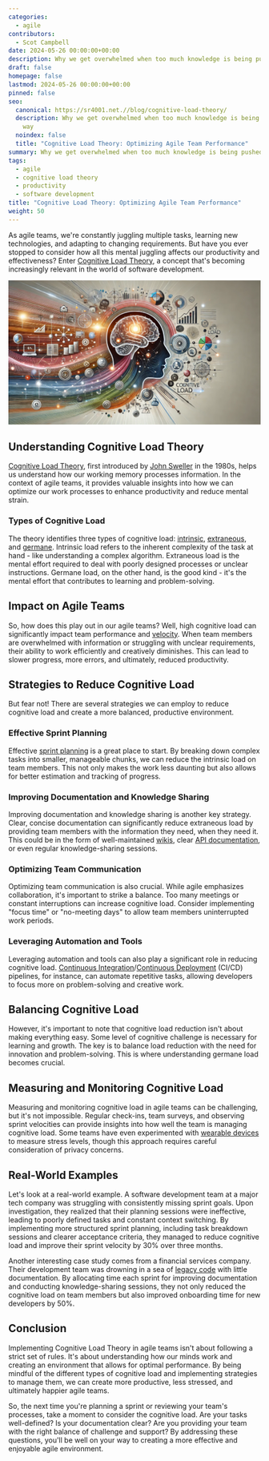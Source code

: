 ```yaml
---
categories:
  - agile
contributors:
  - Scot Campbell
date: 2024-05-26 00:00:00+00:00
description: Why we get overwhelmed when too much knowledge is being pushed our way
draft: false
homepage: false
lastmod: 2024-05-26 00:00:00+00:00
pinned: false
seo:
  canonical: https://sr4001.net.//blog/cognitive-load-theory/
  description: Why we get overwhelmed when too much knowledge is being pushed our
    way
  noindex: false
  title: "Cognitive Load Theory: Optimizing Agile Team Performance"
summary: Why we get overwhelmed when too much knowledge is being pushed our way
tags:
  - agile
  - cognitive load theory
  - productivity
  - software development
title: "Cognitive Load Theory: Optimizing Agile Team Performance"
weight: 50
---
```


As agile teams, we're constantly juggling multiple tasks, learning new technologies, and adapting to changing requirements. But have you ever stopped to consider how all this mental juggling affects our productivity and effectiveness? Enter [Cognitive Load Theory](https://en.wikipedia.org/wiki/Cognitive_load), a concept that's becoming increasingly relevant in the world of software development.

<!--more-->

![Illustration of cognitive load concept in agile team performance](./cognitiveload.webp)

## Understanding Cognitive Load Theory

[Cognitive Load Theory](https://en.wikipedia.org/wiki/Cognitive_load), first introduced by [John Sweller](https://en.wikipedia.org/wiki/John_Sweller) in the 1980s, helps us understand how our working memory processes information. In the context of agile teams, it provides valuable insights into how we can optimize our work processes to enhance productivity and reduce mental strain.

### Types of Cognitive Load

The theory identifies three types of cognitive load: [intrinsic](https://en.wikipedia.org/wiki/Cognitive_load#Intrinsic_cognitive_load), [extraneous](https://en.wikipedia.org/wiki/Cognitive_load#Extraneous_cognitive_load), and [germane](https://en.wikipedia.org/wiki/Cognitive_load#Germane_cognitive_load). Intrinsic load refers to the inherent complexity of the task at hand - like understanding a complex algorithm. Extraneous load is the mental effort required to deal with poorly designed processes or unclear instructions. Germane load, on the other hand, is the good kind - it's the mental effort that contributes to learning and problem-solving.

## Impact on Agile Teams

So, how does this play out in our agile teams? Well, high cognitive load can significantly impact team performance and [velocity](<https://en.wikipedia.org/wiki/Velocity_(software_development)>). When team members are overwhelmed with information or struggling with unclear requirements, their ability to work efficiently and creatively diminishes. This can lead to slower progress, more errors, and ultimately, reduced productivity.

## Strategies to Reduce Cognitive Load

But fear not! There are several strategies we can employ to reduce cognitive load and create a more balanced, productive environment.

### Effective Sprint Planning

Effective [sprint planning](<https://en.wikipedia.org/wiki/Scrum_(software_development)#Sprint_planning>) is a great place to start. By breaking down complex tasks into smaller, manageable chunks, we can reduce the intrinsic load on team members. This not only makes the work less daunting but also allows for better estimation and tracking of progress.

### Improving Documentation and Knowledge Sharing

Improving documentation and knowledge sharing is another key strategy. Clear, concise documentation can significantly reduce extraneous load by providing team members with the information they need, when they need it. This could be in the form of well-maintained [wikis](https://en.wikipedia.org/wiki/Wiki), clear [API documentation](https://en.wikipedia.org/wiki/API_documentation), or even regular knowledge-sharing sessions.

### Optimizing Team Communication

Optimizing team communication is also crucial. While agile emphasizes collaboration, it's important to strike a balance. Too many meetings or constant interruptions can increase cognitive load. Consider implementing "focus time" or "no-meeting days" to allow team members uninterrupted work periods.

### Leveraging Automation and Tools

Leveraging automation and tools can also play a significant role in reducing cognitive load. [Continuous Integration](https://en.wikipedia.org/wiki/Continuous_integration)/[Continuous Deployment](https://en.wikipedia.org/wiki/Continuous_delivery) (CI/CD) pipelines, for instance, can automate repetitive tasks, allowing developers to focus more on problem-solving and creative work.

## Balancing Cognitive Load

However, it's important to note that cognitive load reduction isn't about making everything easy. Some level of cognitive challenge is necessary for learning and growth. The key is to balance load reduction with the need for innovation and problem-solving. This is where understanding germane load becomes crucial.

## Measuring and Monitoring Cognitive Load

Measuring and monitoring cognitive load in agile teams can be challenging, but it's not impossible. Regular check-ins, team surveys, and observing sprint velocities can provide insights into how well the team is managing cognitive load. Some teams have even experimented with [wearable devices](https://en.wikipedia.org/wiki/Wearable_technology) to measure stress levels, though this approach requires careful consideration of privacy concerns.

## Real-World Examples

Let's look at a real-world example. A software development team at a major tech company was struggling with consistently missing sprint goals. Upon investigation, they realized that their planning sessions were ineffective, leading to poorly defined tasks and constant context switching. By implementing more structured sprint planning, including task breakdown sessions and clearer acceptance criteria, they managed to reduce cognitive load and improve their sprint velocity by 30% over three months.

Another interesting case study comes from a financial services company. Their development team was drowning in a sea of [legacy code](https://en.wikipedia.org/wiki/Legacy_code) with little documentation. By allocating time each sprint for improving documentation and conducting knowledge-sharing sessions, they not only reduced the cognitive load on team members but also improved onboarding time for new developers by 50%.

## Conclusion

Implementing Cognitive Load Theory in agile teams isn't about following a strict set of rules. It's about understanding how our minds work and creating an environment that allows for optimal performance. By being mindful of the different types of cognitive load and implementing strategies to manage them, we can create more productive, less stressed, and ultimately happier agile teams.

So, the next time you're planning a sprint or reviewing your team's processes, take a moment to consider the cognitive load. Are your tasks well-defined? Is your documentation clear? Are you providing your team with the right balance of challenge and support? By addressing these questions, you'll be well on your way to creating a more effective and enjoyable agile environment.
